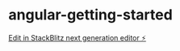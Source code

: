 # angular-getting-started

[Edit in StackBlitz next generation editor ⚡️](https://stackblitz.com/~/github.com/big-rodrigo/angular-getting-started)